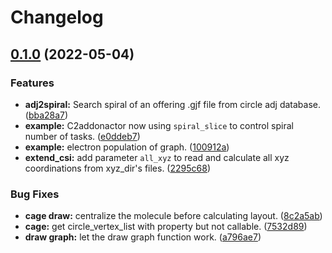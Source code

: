 # Changelog

## [0.1.0](https://github.com/saltball/FullereneDataPraser/compare/v0.0.2...v0.1.0) (2022-05-04)


### Features

* **adj2spiral:** Search spiral of an offering .gjf file from circle adj database. ([bba28a7](https://github.com/saltball/FullereneDataPraser/commit/bba28a72cd7c33f136714f4d13fcf42b8af2a6d1))
* **example:** C2addonactor now using `spiral_slice` to control spiral number of tasks. ([e0ddeb7](https://github.com/saltball/FullereneDataPraser/commit/e0ddeb78c84d15a8331eae17d184e9bbf44711f8))
* **example:** electron population of graph. ([100912a](https://github.com/saltball/FullereneDataPraser/commit/100912a88511d62e894d538b3656e8259c231285))
* **extend_csi:** add parameter `all_xyz` to read and calculate all xyz coordinations from xyz_dir's files. ([2295c68](https://github.com/saltball/FullereneDataPraser/commit/2295c6873d3bdab3a60c2241019d0f326f0a3e89))


### Bug Fixes

* **cage draw:** centralize the molecule before calculating layout. ([8c2a5ab](https://github.com/saltball/FullereneDataPraser/commit/8c2a5abd73d2e5994b7d5003f1fa4d92ff7d7971))
* **cage:** get circle_vertex_list with property but not callable. ([7532d89](https://github.com/saltball/FullereneDataPraser/commit/7532d891435e4a1fa19405d5370a98df7462897d))
* **draw graph:** let the draw graph function work. ([a796ae7](https://github.com/saltball/FullereneDataPraser/commit/a796ae7e4a21c28ab3bb6060a9e16c2d86418cf9))
